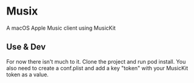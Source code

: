 # Musix
A macOS Apple Music client using MusicKit


## Use & Dev
For now there isn't much to it. 
Clone the project and run pod install.
You also need to create a conf.plist and add a key "token" with your MusicKit token as a value.
